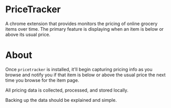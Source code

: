 # PriceTracker

A chrome extension that provides monitors the pricing of online grocery items over time. The primary feature is displaying when an item is below or above its usual price.

# About

Once `pricetracker` is installed, it'll begin capturing pricing info as you browse and notify you if that item is below or above the usual price the next time you browse for the item page.

All pricing data is collected, processed, and stored locally.

Backing up the data should be explained and simple.

